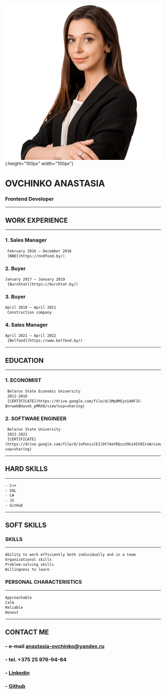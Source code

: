 ![avatar](avatar.jpg){:height="100px" width="100px"}
# OVCHINKO ANASTASIA
### Frontend Developer
_______________________



## **WORK EXPERIENCE**
_______________________

### 1. Sales Manager 
     February 2016 — December 2016 
     [NND](https://nndfood.by/)

   
### 2. Buyer 
    January 2017 — January 2019
     [Burshtat](https://burshtat.by/)

    
### 3. Buyer
    April 2019 — April 2021
     Construction company

    
### 4. Sales Manager 
    April 2021 — April 2022
     [Belfood](https://www.belfood.by/)


_______________________
## **EDUCATION**
_______________________
### 1. **ECONOMIST**
     Belarus State Economic University
     2012-2016
     [CERTIFICATE](https://drive.google.com/file/d/1Mp0MGjn140FJS-BnrwebBUwvek_pMRX0/view?usp=sharing)



### 2. **SOFTWARE ENGINEER**
     Belarus State University
     2021-2022
     [CERTIFICATE](https://drive.google.com/file/d/1nPenicCE1lOt74aYRQzu39k14IV9ZzsW/view?usp=sharing)


_______________________


## **HARD SKILLS**
_______________________
    - C++
    - SQL
    - C#
    - JS
    - GitHub

_______________________

## **SOFT SKILLS**
### **SKILLS**
_______________________
    Ability to work efficiently both individually and in a team
    Organizational skills
    Problem-solving skills
    Willingness to learn



### **PERSONAL CHARACTERISTICS**
_______________________
    Approachable
    Calm
    Reliable
    Honest

    
_______________________


## **CONTACT ME**
### - e-mail	anastasia-ovchinko@yandex.ru
### - tel.	+375 25 976-94-84
### - [Linkedin](https://www.linkedin.com/in/nastiov)
### - [Github](https://github.com/nastiov)

